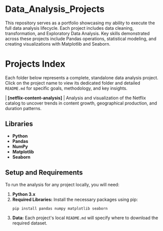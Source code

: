 # Data_Analysis_Projects
This repository serves as a portfolio showcasing my ability to execute the full data analysis lifecycle. Each project includes data cleaning, transformation, and Exploratory Data Analysis. Key skills demonstrated across these projects include Pandas operations, statistical modeling, and creating visualizations with Matplotlib and Seaborn.

# Projects Index

Each folder below represents a complete, standalone data analysis project. Click on the project name to view its dedicated folder and detailed `README.md` for specific goals, methodology, and key insights.

| **[netflix-content-analysis]** | Analysis and visualization of the Netflix catalog to uncover trends in content growth, geographical production, and duration patterns. 

## Libraries

* **Python** 
* **Pandas** 
* **NumPy**    
* **Matplotlib**  
* **Seaborn**   


## Setup and Requirements

To run the analysis for any project locally, you will need:
1.  **Python 3.x**
2.  **Required Libraries:** Install the necessary packages using pip:
    ```bash
    pip install pandas numpy matplotlib seaborn
    ```
3.  **Data:** Each project's local `README.md` will specify where to download the required dataset.
